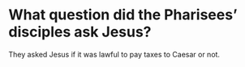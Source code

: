 # What question did the Pharisees’ disciples ask Jesus?

They asked Jesus if it was lawful to pay taxes to Caesar or not.
